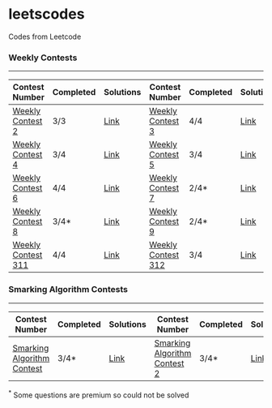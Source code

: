 # leetscodes

Codes from Leetcode

### Weekly Contests

<hr>

| Contest Number                                                                         | Completed | Solutions                                 | Contest Number                                                                         | Completed | Solutions                                 |
| -------------------------------------------------------------------------------------- | --------- | ----------------------------------------- | -------------------------------------------------------------------------------------- | --------- | ----------------------------------------- |
| <a href="https://leetcode.com/contest/leetcode-weekly-contest-2/">Weekly Contest 2</a> | 3/3       | <a href="./Weekly Contests/2/">Link</a>   | <a href="https://leetcode.com/contest/leetcode-weekly-contest-3/">Weekly Contest 3</a> | 4/4       | <a href="./Weekly Contests/3/">Link</a>   |
| <a href="https://leetcode.com/contest/leetcode-weekly-contest-4/">Weekly Contest 4</a> | 3/4       | <a href="./Weekly Contests/4/">Link</a>   | <a href="https://leetcode.com/contest/leetcode-weekly-contest-5/">Weekly Contest 5</a> | 3/4       | <a href="./Weekly Contests/5/">Link</a>   |
| <a href="https://leetcode.com/contest/leetcode-weekly-contest-6/">Weekly Contest 6</a> | 4/4       | <a href="./Weekly Contests/6/">Link</a>   | <a href="https://leetcode.com/contest/leetcode-weekly-contest-7/">Weekly Contest 7</a> | 2/4\*     | <a href="./Weekly Contests/7/">Link</a>   |
| <a href="https://leetcode.com/contest/leetcode-weekly-contest-8/">Weekly Contest 8</a> | 3/4\*     | <a href="./Weekly Contests/8/">Link</a>   | <a href="https://leetcode.com/contest/leetcode-weekly-contest-9/">Weekly Contest 9</a> | 2/4\*     | <a href="./Weekly Contests/9/">Link</a>   |
| <a href="https://leetcode.com/contest/weekly-contest-311/">Weekly Contest 311</a>      | 4/4       | <a href="./Weekly Contests/311/">Link</a> | <a href="https://leetcode.com/contest/weekly-contest-312/">Weekly Contest 312</a>      | 3/4       | <a href="./Weekly Contests/312/">Link</a> |

### Smarking Algorithm Contests

<hr>

| Contest Number                                                                                    | Completed | Solutions                                           | Contest Number                                                                                        | Completed | Solutions                                           |
| ------------------------------------------------------------------------------------------------- | --------- | --------------------------------------------------- | ----------------------------------------------------------------------------------------------------- | --------- | --------------------------------------------------- |
| <a href="https://leetcode.com/contest/smarking-algorithm-contest/">Smarking Algorithm Contest</a> | 3/4\*     | <a href="./Smarking Algorithm Contests/1/">Link</a> | <a href="https://leetcode.com/contest/smarking-algorithm-contest-2/">Smarking Algorithm Contest 2</a> | 3/4\*     | <a href="./Smarking Algorithm Contests/2/">Link</a> |

<sup>\*</sup> Some questions are premium so could not be solved
